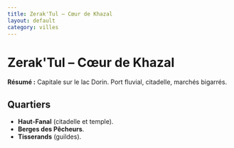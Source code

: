 ```yaml
---
title: Zerak'Tul – Cœur de Khazal
layout: default
category: villes
---
```

# Zerak'Tul – Cœur de Khazal

**Résumé :** Capitale sur le lac Dorin. Port fluvial, citadelle, marchés bigarrés.

## Quartiers
- **Haut-Fanal** (citadelle et temple).
- **Berges des Pêcheurs**.
- **Tisserands** (guildes).
